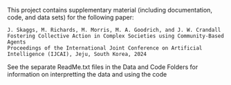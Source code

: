 This project contains supplementary material (including documentation, code, and data sets) for the following paper:

    J. Skaggs, M. Richards, M. Morris, M. A. Goodrich, and J. W. Crandall
    Fostering Collective Action in Complex Societies using Community-Based Agents
    Proceedings of the International Joint Conference on Artificial Intelligence (IJCAI), Jeju, South Korea, 2024

See the separate ReadMe.txt files in the Data and Code Folders for information on interpretting the data and using the code
